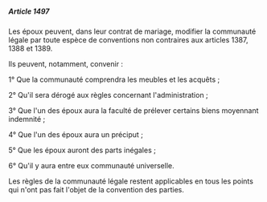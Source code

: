 ##### Article 1497

Les époux peuvent, dans leur contrat de mariage, modifier la communauté légale par toute espèce de conventions non contraires aux articles 1387, 1388 et 1389.

Ils peuvent, notamment, convenir :

1° Que la communauté comprendra les meubles et les acquêts ;

2° Qu'il sera dérogé aux règles concernant l'administration ;

3° Que l'un des époux aura la faculté de prélever certains biens moyennant indemnité ;

4° Que l'un des époux aura un préciput ;

5° Que les époux auront des parts inégales ;

6° Qu'il y aura entre eux communauté universelle.

Les règles de la communauté légale restent applicables en tous les points qui n'ont pas fait l'objet de la convention des parties.

